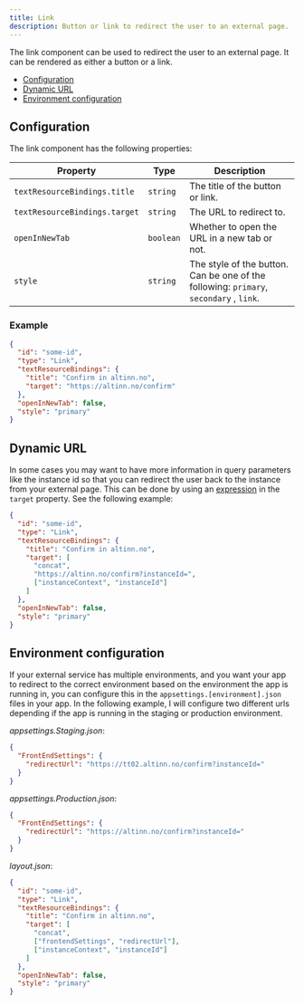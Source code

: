```yaml
---
title: Link
description: Button or link to redirect the user to an external page.
---
```


The link component can be used to redirect the user to an external page. It can be rendered as either a button or a link.

- [Configuration](#configuration)
- [Dynamic URL](#dynamic-url)
- [Environment configuration](#environment-configuration)

## Configuration

The link component has the following properties:

| Property                      | Type      | Description                                                                            |
| ----------------------------- | --------- | -------------------------------------------------------------------------------------- |
| `textResourceBindings.title`  | `string`  | The title of the button or link.                                                       |
| `textResourceBindings.target` | `string`  | The URL to redirect to.                                                                |
| `openInNewTab`                | `boolean` | Whether to open the URL in a new tab or not.                                           |
| `style`                       | `string`  | The style of the button. Can be one of the following: `primary`, `secondary` , `link`. |

### Example

```json
{
  "id": "some-id",
  "type": "Link",
  "textResourceBindings": {
    "title": "Confirm in altinn.no",
    "target": "https://altinn.no/confirm"
  },
  "openInNewTab": false,
  "style": "primary"
}
```

## Dynamic URL

In some cases you may want to have more information in query parameters like the instance id so that you can redirect the user back to the instance from your external page.
This can be done by using an [expression](/app/development/logic/expressions) in the `target` property. See the following example:

```json
{
  "id": "some-id",
  "type": "Link",
  "textResourceBindings": {
    "title": "Confirm in altinn.no",
    "target": [
      "concat",
      "https://altinn.no/confirm?instanceId=",
      ["instanceContext", "instanceId"]
    ]
  },
  "openInNewTab": false,
  "style": "primary"
}
```

## Environment configuration

If your external service has multiple environments, and you want your app to redirect to the correct environment based on the environment the app is running in, you can configure this in the `appsettings.[environment].json` files in your app.
In the following example, I will configure two different urls depending if the app is running in the staging or production environment.

_appsettings.Staging.json_:

```json
{
  "FrontEndSettings": {
    "redirectUrl": "https://tt02.altinn.no/confirm?instanceId="
  }
}
```

_appsettings.Production.json_:

```json
{
  "FrontEndSettings": {
    "redirectUrl": "https://altinn.no/confirm?instanceId="
  }
}
```

_layout.json_:

```json
{
  "id": "some-id",
  "type": "Link",
  "textResourceBindings": {
    "title": "Confirm in altinn.no",
    "target": [
      "concat",
      ["frontendSettings", "redirectUrl"],
      ["instanceContext", "instanceId"]
    ]
  },
  "openInNewTab": false,
  "style": "primary"
}
```
